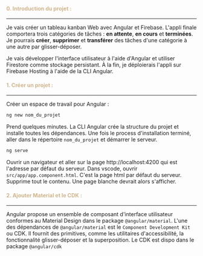 #### **<font color = "tan">0. Introduction du projet :</font>**
---

Je vais créer un tableau kanban Web avec Angular et Firebase. L'appli finale comportera trois catégories de tâches : **en attente**, **en cours** et **terminées**. Je pourrais **créer**, **supprimer** et **transférer** des tâches d'une catégorie à une autre par glisser-déposer.

Je vais développer l'interface utilisateur à l'aide d'Angular et utiliser Firestore comme stockage persistant. À la fin, je déploierais l'appli sur Firebase Hosting à l'aide de la CLI Angular.

#### **<font color = "tan">1. Créer un projet :</font>**
---

Créer un espace de travail pour Angular :

```bash
ng new nom_du_projet
```

Prend quelques minutes. La CLI Angular crée la structure du projet et installe toutes les dépendances. Une fois le process d'installation terminé, aller dans le répertoire `nom_du_projet` et démarrer le serveur. 

```bash
ng serve
```

Ouvrir un navigateur et aller sur la page http://localhost:4200  qui est l'adresse par défaut du serveur.
Dans vscode, ouvrir  `src/app/app.component.html`. C'est la page html par défaut du serveur. 
Supprime tout le contenu. Une page blanche devrait alors s'afficher. 

#### **<font color = "tan">2. Ajouter Material et le CDK :</font>**
---

Angular propose un ensemble de composant d'interface utilisateur conformes au Material Design dans le package `@angular/material`. L'une des dépendances de `@angular/material` est le `Component Development Kit` ou CDK. Il fournit des primitives, comme les utilitaires d'accessibilité, la fonctionnalité glisser-déposer et la superposition. Le CDK est dispo dans le package `@angular/cdk`
